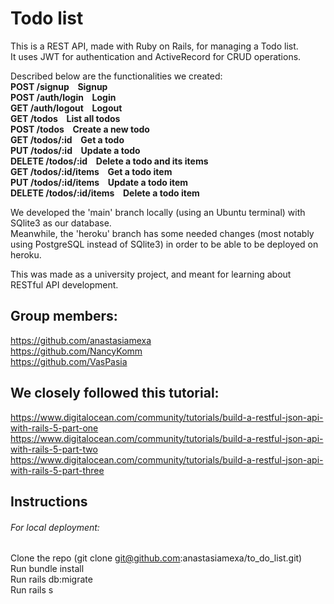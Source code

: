# Todo list

This is a REST API, made with Ruby on Rails, for managing a Todo list. <br />
It uses JWT for authentication and ActiveRecord for CRUD operations.

Described below are the functionalities we created: <br />
**POST /signup   &ensp; Signup <br />
POST /auth/login   &ensp; Login <br />
GET /auth/logout &ensp;   Logout <br />
GET /todos  &ensp;  List all todos <br />
POST /todos  &ensp;  Create a new todo <br />
GET /todos/:id   &ensp; Get a todo <br />
PUT /todos/:id  &ensp;  Update a todo <br />
DELETE /todos/:id  &ensp;  Delete a todo and its items <br />
GET /todos/:id/items  &ensp;  Get a todo item <br />
PUT /todos/:id/items &ensp;   Update a todo item <br />
DELETE /todos/:id/items  &ensp;  Delete a todo item <br />**

We developed the 'main' branch locally (using an Ubuntu terminal) with SQlite3 as our database. <br />
Meanwhile, the 'heroku' branch has some needed changes (most notably using PostgreSQL instead of SQlite3) in order to be able to be deployed on heroku. <br />

This was made as a university project, and meant for learning about RESTful API development.  <br />
## Group members: <br />
https://github.com/anastasiamexa <br />
https://github.com/NancyKomm <br />
https://github.com/VasPasia <br />

## We closely followed this tutorial: <br />
https://www.digitalocean.com/community/tutorials/build-a-restful-json-api-with-rails-5-part-one <br />
https://www.digitalocean.com/community/tutorials/build-a-restful-json-api-with-rails-5-part-two <br />
https://www.digitalocean.com/community/tutorials/build-a-restful-json-api-with-rails-5-part-three <br />


## Instructions

###### For local deployment:

Clone the repo (git clone git@github.com:anastasiamexa/to_do_list.git) <br />
Run bundle install <br />
Run rails db:migrate <br />
Run rails s <br />
